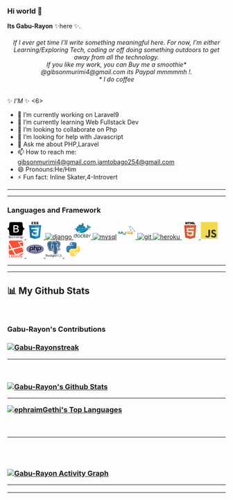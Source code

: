 ### Hi world 👋

**Its Gabu-Rayon**  ✨here ✨.

<h6 align="center">If I ever get time I'll write something meaningful here. For now, I'm either Learning/Exploring Tech, coding or off doing something outdoors to get away from all the technology.
<br>
If you like my work, you can Buy me a smoothie* @gibsonmurimi4@gmail.com its Paypal mmmmmh
!.
<br>
* I do coffee
</h6>

 ✨ _I'M_ ✨ 
<6>
- 🔭 I’m currently working on  Laravel9
- 🌱 I’m currently learning Web Fullstack Dev
- 👯 I’m looking to collaborate on Php 
- 🤔 I’m looking for help with Javascript 
- 💬 Ask me about PHP,Laravel
- 📫 How to reach me: gibsonmurimi4@gmail.com,iamtobago254@gmail.com
- 😄 Pronouns:He/Him
- ⚡ Fun fact: Inline  Skater,4-Introvert
</h6>
<hr>
<hr>

### Languages and Framework
<p align="left"> 
    <a href="https://getbootstrap.com" target="_blank"> <img src="https://raw.githubusercontent.com/devicons/devicon/master/icons/bootstrap/bootstrap-plain-wordmark.svg" alt="bootstrap" width="40" height="40"/> </a> 
    <a href="https://www.w3schools.com/css/" target="_blank"> <img src="https://raw.githubusercontent.com/devicons/devicon/master/icons/css3/css3-original-wordmark.svg" alt="css3" width="40" height="40"/> </a> 
    <a href="https://www.djangoproject.com/" target="_blank"> <img src="https://cdn.jsdelivr.net/gh/devicons/devicon/icons/django/django-plain.svg" alt="django" width="40" height="40"/> </a> 
    <a href="https://www.docker.com/" target="_blank"> <img src="https://raw.githubusercontent.com/devicons/devicon/master/icons/docker/docker-original-wordmark.svg" alt="docker" width="40" height="40"/> </a> 
    <a  href="https://www.jupyter.com/" target="_blank"><img src="https://cdn.jsdelivr.net/gh/devicons/devicon/icons/jupyter/jupyter-original.svg" alt="mysql" width="40" height="40"/></a>
     <a href="https://www.mysql.com/" target="_blank"> <img src="https://raw.githubusercontent.com/devicons/devicon/master/icons/mysql/mysql-original-wordmark.svg" alt="mysql" width="40" height="40"/> </a>
      <a href="https://git-scm.com/" target="_blank"> <img src="https://www.vectorlogo.zone/logos/git-scm/git-scm-icon.svg" alt="git" width="40" height="40"/> </a>
    <a href="https://heroku.com" target="_blank"> <img src="https://www.vectorlogo.zone/logos/heroku/heroku-icon.svg" alt="heroku" width="40" height="40"/> 
    </a> 
    <a href="https://www.w3.org/html/" target="_blank"> <img src="https://raw.githubusercontent.com/devicons/devicon/master/icons/html5/html5-original-wordmark.svg" alt="html5" width="40" height="40"/> </a> 
    <a href="https://developer.mozilla.org/en-US/docs/Web/JavaScript" target="_blank"> <img src="https://raw.githubusercontent.com/devicons/devicon/master/icons/javascript/javascript-original.svg" alt="javascript" width="40" height="40"/> </a> 
    <a href="https://laravel.com/" target="_blank"> <img src="https://raw.githubusercontent.com/devicons/devicon/master/icons/laravel/laravel-plain-wordmark.svg" alt="laravel" width="40" height="40"/> 
    </a>
  <a href="https://www.php.net" target="_blank"> <img src="https://raw.githubusercontent.com/devicons/devicon/master/icons/php/php-original.svg" alt="php" width="40" height="40"/> </a> 
    <a href="https://www.postgresql.org" target="_blank"><img src="https://raw.githubusercontent.com/devicons/devicon/master/icons/postgresql/postgresql-original-wordmark.svg" alt="postgresql" width="40" height="40"/> 
    </a> 
    <a href="https://www.python.org" target="_blank"> <img src="https://raw.githubusercontent.com/devicons/devicon/master/icons/python/python-original.svg" alt="python" width="40" height="40"/>
    </a> 
 </p>



<hr>
<hr>



## 📊 My Github Stats

<br/>
<p align="center">
        <h3> Gabu-Rayon's Contributions <h3/>
    <a href="https://github.com/Gabu-Rayon/github-readme-streak-stats"><img title="🔥 Get streak stats for your profile at git.io/streak-stats" alt="Gabu-Rayonstreak" src="https://github-readme-streak-stats.herokuapp.com/?user=Gabu-Rayon&theme=radical&hide_border=true&stroke=0000&background=060A0CD0"/>
    </a>

<br/>
            <hr>

  <br/>
  
  <a href="https://github.com/Gabu-Rayon/github-readme-stats"><img alt="Gabu-Rayon's Github Stats" src="https://github-readme-stats.vercel.app/api?username=Gabu-Rayon&show_icons=true&count_private=true&theme=radical&hide_border=true&bg_color=0D1117" /></a> 
  <br/>
   <hr>         
 <a href="https://github.com/Gabu-Rayon/github-readme-stats"><img alt="ephraimGethi's Top Languages" src="https://github-readme-stats.vercel.app/api/top-langs/?username=Gabu-Rayon&langs_count=8&count_private=true&layout=radical&theme=radical&hide_border=true&bg_color=0D1117" /></a>
<p/>
   <br/>
<hr>

<br/>
<br/>

<a href="https://github.com/Gabu-Rayon/github-readme-activity-graph"><img alt="Gabu-Rayon Activity Graph" src="https://activity-graph.herokuapp.com/graph?username=Gabu-Rayon&bg_color=0D1117&color=5BCDEC&line=5BCDEC&point=FFFFFF&hide_border=true" /></a>

<hr>            
<hr>

